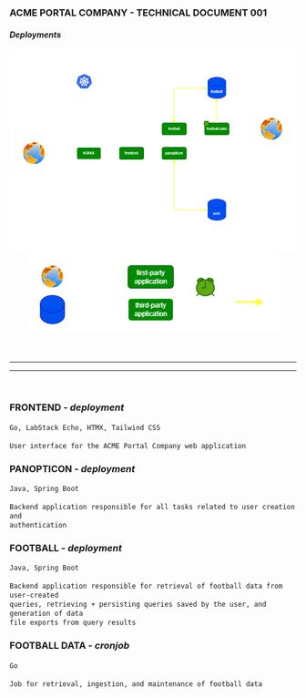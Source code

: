 ### ACME PORTAL COMPANY - TECHNICAL DOCUMENT 001

#### ***Deployments***

<div align="center">
    <img src="deployments.png"> 
    <img src="legend.png"> 
</div>

<br/>
<br/>

---

---
<br/>

### FRONTEND  - ***deployment***
```
Go, LabStack Echo, HTMX, Tailwind CSS

User interface for the ACME Portal Company web application
```
### PANOPTICON - ***deployment***
```
Java, Spring Boot

Backend application responsible for all tasks related to user creation and 
authentication
```
### FOOTBALL - ***deployment***
```
Java, Spring Boot

Backend application responsible for retrieval of football data from user-created 
queries, retrieving + persisting queries saved by the user, and generation of data
file exports from query results
```
### FOOTBALL DATA - ***cronjob***
```
Go

Job for retrieval, ingestion, and maintenance of football data 
```